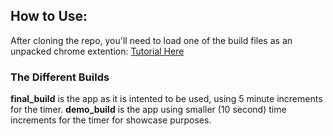 ## How to Use:

After cloning the repo, you'll need to load one of the build files as an unpacked chrome extention:
[Tutorial Here](https://developer.chrome.com/docs/extensions/get-started/tutorial/hello-world#load-unpacked)

### The Different Builds
**final_build** is the app as it is intented to be used, using 5 minute increments for the timer.
**demo_build** is the app using smaller (10 second) time increments for the timer for showcase purposes.
